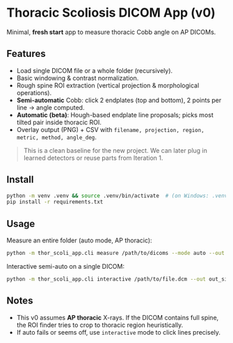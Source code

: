 # Thoracic Scoliosis DICOM App (v0)
Minimal, **fresh start** app to measure thoracic Cobb angle on AP DICOMs.

## Features
- Load single DICOM file or a whole folder (recursively).
- Basic windowing & contrast normalization.
- Rough spine ROI extraction (vertical projection & morphological operations).
- **Semi‑automatic** Cobb: click 2 endplates (top and bottom), 2 points per line → angle computed.
- **Automatic (beta)**: Hough-based endplate line proposals; picks most tilted pair inside thoracic ROI.
- Overlay output (PNG) + CSV with `filename, projection, region, metric, method, angle_deg`.

> This is a clean baseline for the new project. We can later plug in learned detectors or reuse parts from Iteration 1.

## Install
```bash
python -m venv .venv && source .venv/bin/activate  # (on Windows: .venv\Scripts\activate)
pip install -r requirements.txt
```

## Usage
Measure an entire folder (auto mode, AP thoracic):
```bash
python -m thor_scoli_app.cli measure /path/to/dicoms --mode auto --out results.csv --save-overlays out_imgs
```

Interactive semi-auto on a single DICOM:
```bash
python -m thor_scoli_app.cli interactive /path/to/file.dcm --out out_single.csv --save-overlay out_single.png
```

## Notes
- This v0 assumes **AP thoracic** X-rays. If the DICOM contains full spine, the ROI finder tries to crop to thoracic region heuristically.
- If auto fails or seems off, use `interactive` mode to click lines precisely.

